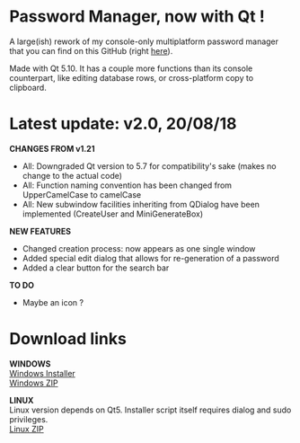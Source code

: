 # Password Manager, now with Qt !

A large(ish) rework of my console-only multiplatform password manager that you can find on this GitHub (right [here](https://github.com/bad64/pwdmanager)).

Made with Qt 5.10. It has a couple more functions than its console counterpart, like editing database rows, or cross-platform copy to clipboard.

# Latest update: v2.0, 20/08/18

**CHANGES FROM v1.21**

- All: Downgraded Qt version to 5.7 for compatibility's sake (makes no change to the actual code)
- All: Function naming convention has been changed from UpperCamelCase to camelCase
- All: New subwindow facilities inheriting from QDialog have been implemented (CreateUser and MiniGenerateBox)

**NEW FEATURES**

- Changed creation process: now appears as one single window
- Added special edit dialog that allows for re-generation of a password
- Added a clear button for the search bar

**TO DO**

- Maybe an icon ?

# Download links

**WINDOWS**  
[Windows Installer](https://github.com/bad64/pwdmanager-qt/releases/download/v2.0/pwdmanager-qt-v2.0-windows-setup.exe)  
[Windows ZIP](https://github.com/bad64/pwdmanager-qt/releases/download/v2.0/pwdmanager-qt-v2.0-windows.zip)

**LINUX**  
Linux version depends on Qt5. Installer script itself requires dialog and sudo privileges.  
[Linux ZIP](https://github.com/bad64/pwdmanager-qt/releases/download/v2.0/pwdmanager-qt-v2.0-linux.zip)